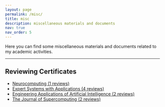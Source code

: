 ```yaml
---
layout: page
permalink: /misc/
title: misc
description: miscellaneous materials and documents
nav: true
nav_order: 5
---
```


Here you can find some miscellaneous materials and documents related to my academic activities.

---

## Reviewing Certificates

- [Neurocomputing (1 reviews)](/assets/pdf/ReviewerCertificates/NEUCOM.pdf)
- [Expert Systems with Applications (4 reviews)](/assets/pdf/ReviewerCertificates/ESWA.pdf)
- [Engineering Applications of Artificial Intelligence (2 reviews)](/assets/pdf/ReviewerCertificates/EAAI.pdf)
- [The Journal of Supercomputing (2 reviews)](/assets/pdf/ReviewerCertificates/TJS.pdf)
